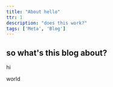 ```yaml
---
title: "About hello"
ttr: 1
description: "does this work?"
tags: ['Meta', 'Blog']
---
```


## so what's this blog about?

hi

world
